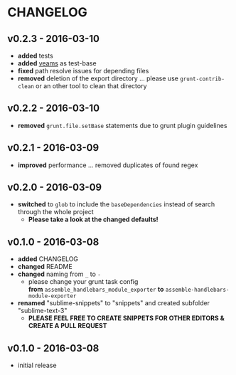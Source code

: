 # CHANGELOG

## v0.2.3 - 2016-03-10
* **added** tests
* **added** [veams](http://www.veams.org/) as test-base
* **fixed** path resolve issues for depending files
* **removed** deletion of the export directory ... please use `grunt-contrib-clean` or an other tool to clean that directory

## v0.2.2 - 2016-03-10
* **removed** `grunt.file.setBase` statements due to grunt plugin guidelines

## v0.2.1 - 2016-03-09
* **improved** performance ... removed duplicates of found regex

## v0.2.0 - 2016-03-09
* **switched** to `glob` to include the `baseDependencies` instead of search through the whole project
	* **Please take a look at the changed defaults!**

## v0.1.0 - 2016-03-08
* **added** CHANGELOG
* **changed** README
* **changed** naming from ```_``` to ```-```
	* please change your grunt task config<br>**from** ```assemble_handlebars_module_exporter``` **to** ```assemble-handlebars-module-exporter```
* **renamed** "sublime-snippets" to "snippets" and created subfolder "sublime-text-3"
	* **PLEASE FEEL FREE TO CREATE SNIPPETS FOR OTHER EDITORS & CREATE A PULL REQUEST**


## v0.1.0 - 2016-03-08
* initial release
